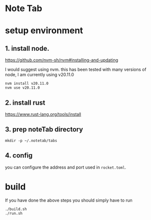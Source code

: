# Note Tab

# setup environment
## 1. install node. 
https://github.com/nvm-sh/nvm#installing-and-updating

I would suggest using nvm.
this has been tested with many versions of node, I am currently using v20.11.0
```
nvm install v20.11.0
nvm use v20.11.0
```
## 2. install rust
https://www.rust-lang.org/tools/install


## 3. prep noteTab directory
```
mkdir -p ~/.notetab/tabs
```

## 4. config
you can configure the address and port used in `rocket.toml`.

# build
If you have done the above steps you should simply have to run
```
./build.sh
./run.sh
```